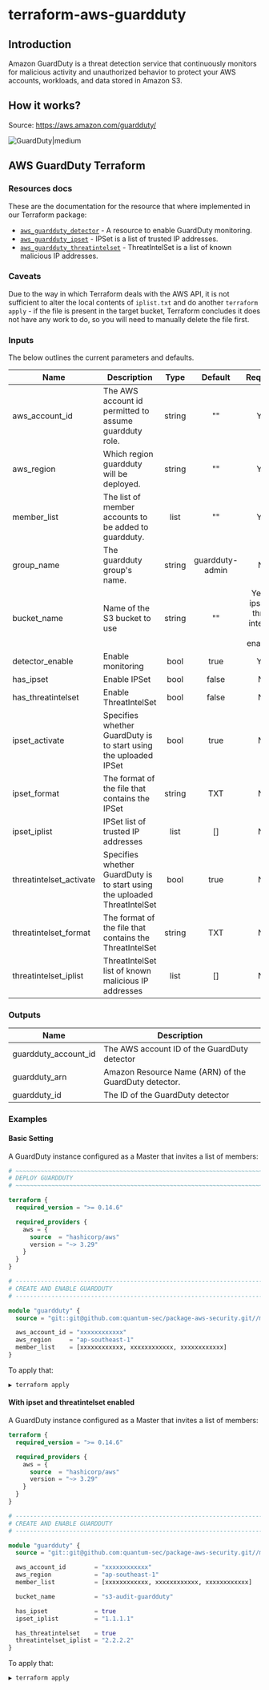 # terraform-aws-guardduty

## Introduction

Amazon GuardDuty is a threat detection service that continuously monitors for malicious activity and unauthorized behavior to protect your AWS accounts, workloads, and data stored in Amazon S3.

## How it works?
Source: https://aws.amazon.com/guardduty/

![GuardDuty|medium](https://d1.awsstatic.com/product-marketing/Amazon%20GuardDuty/product-page-diagram-Amazon-GuardDuty_how-it-works.a4daf7e3aaf3532623a3797dd3af606a85fc2e7b.png)

## AWS GuardDuty Terraform

### Resources docs

These are the documentation for the resource that where implemented in our Terraform package:

- [`aws_guardduty_detector`](https://www.terraform.io/docs/providers/aws/r/guardduty_detector.html) - A resource to enable GuardDuty monitoring.
- [`aws_guardduty_ipset`](https://www.terraform.io/docs/providers/aws/r/guardduty_ipset.html) - IPSet is a list of trusted IP addresses.
- [`aws_guardduty_threatintelset`](https://www.terraform.io/docs/providers/aws/r/guardduty_threatintelset.html) - ThreatIntelSet is a list of known malicious IP addresses.

### Caveats
Due to the way in which Terraform deals with the AWS API, it is not sufficient to alter the local contents of `iplist.txt` and
do another `terraform apply` - if the file is present in the target bucket, Terraform concludes it does not have any work to do,
so you will need to manually delete the file first.

### Inputs

The below outlines the current parameters and defaults.

| Name | Description | Type | Default | Required |
|------|-------------|:----:|:-------:|:--------:|
|aws_account_id|The AWS account id permitted to assume guardduty role.|string|""|Yes|
|aws_region|Which region guardduty will be deployed.|string|""|Yes|
|member_list|The list of member accounts to be added to guardduty.|list|""|Yes|
|group_name|The guardduty group's name.|string|guardduty-admin|No|
|bucket_name|Name of the S3 bucket to use|string|""|Yes (If ipset or threat intel set is enabled)|
|detector_enable|Enable monitoring|bool|true|Yes|
|has_ipset|Enable IPSet|bool|false|No|
|has_threatintelset|Enable ThreatIntelSet|bool|false|No|
|ipset_activate|Specifies whether GuardDuty is to start using the uploaded IPSet|bool|true|No|
|ipset_format|The format of the file that contains the IPSet|string|TXT|No|
|ipset_iplist|IPSet list of trusted IP addresses|list|[]|No|
|threatintelset_activate|Specifies whether GuardDuty is to start using the uploaded ThreatIntelSet|bool|true|No|
|threatintelset_format|The format of the file that contains the ThreatIntelSet|string|TXT|No|
|threatintelset_iplist|ThreatIntelSet list of known malicious IP addresses|list|[]|No|

### Outputs

|Name|Description|
|------------|---------------------|
|guardduty_account_id|The AWS account ID of the GuardDuty detector|
|guardduty_arn|Amazon Resource Name (ARN) of the GuardDuty detector.|
|guardduty_id|The ID of the GuardDuty detector|

### Examples

#### Basic Setting

A GuardDuty instance configured as a Master that invites a list of members:

```tf
# ~~~~~~~~~~~~~~~~~~~~~~~~~~~~~~~~~~~~~~~~~~~~~~~~~~~~~~~~~~~~~~~~~~~~~~~~~~~~~~~~~~~~~~~~~~~~~~~~~~~~~~~~~~~~~~~~~~~~~
# DEPLOY GUARDDUTY
# ~~~~~~~~~~~~~~~~~~~~~~~~~~~~~~~~~~~~~~~~~~~~~~~~~~~~~~~~~~~~~~~~~~~~~~~~~~~~~~~~~~~~~~~~~~~~~~~~~~~~~~~~~~~~~~~~~~~~~

terraform {
  required_version = ">= 0.14.6"

  required_providers {
    aws = {
      source  = "hashicorp/aws"
      version = "~> 3.29"
    }
  }
}

# ---------------------------------------------------------------------------------------------------------------------
# CREATE AND ENABLE GUARDDUTY
# ---------------------------------------------------------------------------------------------------------------------

module "guardduty" {
  source = "git::git@github.com:quantum-sec/package-aws-security.git//modules/aws-guardduty?ref=2.0.1"

  aws_account_id = "xxxxxxxxxxxx"
  aws_region     = "ap-southeast-1"
  member_list    = [xxxxxxxxxxxx, xxxxxxxxxxxx, xxxxxxxxxxxx]
}
```

To apply that:

```text
▶ terraform apply
```

#### With ipset and threatintelset enabled

A GuardDuty instance configured as a Master that invites a list of members:

```tf
terraform {
  required_version = ">= 0.14.6"

  required_providers {
    aws = {
      source  = "hashicorp/aws"
      version = "~> 3.29"
    }
  }
}

# ---------------------------------------------------------------------------------------------------------------------
# CREATE AND ENABLE GUARDDUTY
# ---------------------------------------------------------------------------------------------------------------------

module "guardduty" {
  source = "git::git@github.com:quantum-sec/package-aws-security.git//modules/aws-guardduty?ref=2.0.1"

  aws_account_id        = "xxxxxxxxxxxx"
  aws_region            = "ap-southeast-1"
  member_list           = [xxxxxxxxxxxx, xxxxxxxxxxxx, xxxxxxxxxxxx]

  bucket_name           = "s3-audit-guardduty"

  has_ipset             = true
  ipset_iplist          = "1.1.1.1"

  has_threatintelset    = true
  threatintelset_iplist = "2.2.2.2"
}
```

To apply that:

```text
▶ terraform apply
```
